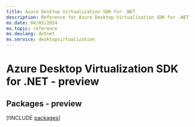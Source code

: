 ```yaml
---
title: Azure Desktop Virtualization SDK for .NET
description: Reference for Azure Desktop Virtualization SDK for .NET
ms.date: 04/03/2024
ms.topic: reference
ms.devlang: dotnet
ms.service: desktopvirtualization
---
```

# Azure Desktop Virtualization SDK for .NET - preview
## Packages - preview
[!INCLUDE [packages](desktop-virtualization-index.md)]